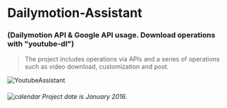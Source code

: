 # Dailymotion-Assistant 
### (Dailymotion API &amp; Google API usage. Download operations with "youtube-dl")

> The project includes operations via APIs and a series of operations such as video download, customization and post.
 


![YoutubeAssistant](https://user-images.githubusercontent.com/35347777/138103419-0b1ab655-f827-436d-ba85-cc50b2a308fb.gif)

###### ![calendar](https://user-images.githubusercontent.com/35347777/138083202-1ce994f9-6c6b-4b2b-b0f4-d6791154178c.png) *Project date is January 2016.*
